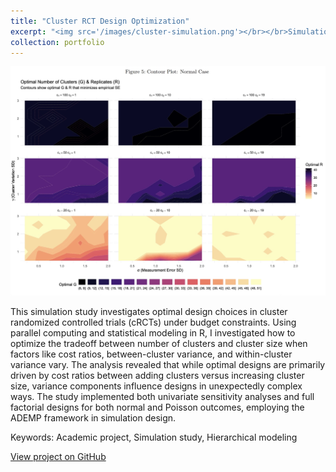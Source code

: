 ```yaml
---
title: "Cluster RCT Design Optimization"
excerpt: "<img src='/images/cluster-simulation.png'></br></br>Simulation study optimizing cluster randomized trial designs through cost-benefit analysis"
collection: portfolio
---
```


![Figure 5](/images/cluster_fig5.png)

This simulation study investigates optimal design choices in cluster randomized controlled trials (cRCTs) under budget constraints. Using parallel computing and statistical modeling in R, I investigated how to optimize the tradeoff between number of clusters and cluster size when factors like cost ratios, between-cluster variance, and within-cluster variance vary. The analysis revealed that while optimal designs are primarily driven by cost ratios between adding clusters versus increasing cluster size, variance components influence designs in unexpectedly complex ways. The study implemented both univariate sensitivity analyses and full factorial designs for both normal and Poisson outcomes, employing the ADEMP framework in simulation design. 

Keywords: Academic project, Simulation study, Hierarchical modeling

[View project on GitHub](https://github.com/tomrannosaurus/cluster_RCT_sim)​​​​​​​​​​​​​​​​